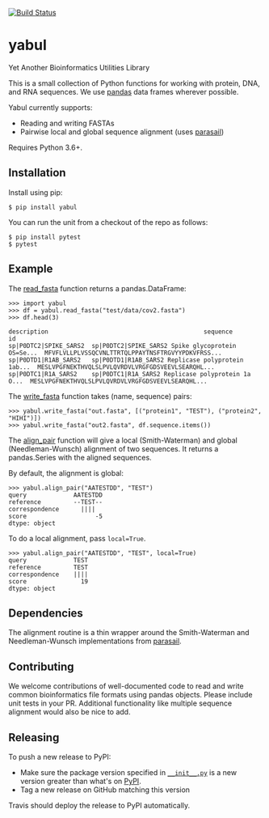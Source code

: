 [![Build Status](https://travis-ci.com/timodonnell/yabul.svg?branch=main)](https://travis-ci.com/timodonnell/yabul)
# yabul
Yet Another Bioinformatics Utilities Library

This is a small collection of Python functions for working with protein, DNA,
and RNA sequences. We use [pandas](https://pandas.pydata.org/) data frames
wherever possible. 

Yabul currently supports:
* Reading and writing FASTAs
* Pairwise local and global sequence alignment (uses [parasail](https://github.com/jeffdaily/parasail))

Requires Python 3.6+.
 
## Installation
Install using pip:

```
$ pip install yabul
```

You can run the unit from a checkout of the repo as follows:

```
$ pip install pytest
$ pytest
```

## Example

The [read_fasta](https://github.com/timodonnell/yabul/blob/main/yabul/fasta.py#L47) function returns a pandas.DataFrame:
```
>>> import yabul
>>> df = yabul.read_fasta("test/data/cov2.fasta")
>>> df.head(3)
                                                             description                                           sequence
id
sp|P0DTC2|SPIKE_SARS2  sp|P0DTC2|SPIKE_SARS2 Spike glycoprotein OS=Se...  MFVFLVLLPLVSSQCVNLTTRTQLPPAYTNSFTRGVYYPDKVFRSS...
sp|P0DTD1|R1AB_SARS2   sp|P0DTD1|R1AB_SARS2 Replicase polyprotein 1ab...  MESLVPGFNEKTHVQLSLPVLQVRDVLVRGFGDSVEEVLSEARQHL...
sp|P0DTC1|R1A_SARS2    sp|P0DTC1|R1A_SARS2 Replicase polyprotein 1a O...  MESLVPGFNEKTHVQLSLPVLQVRDVLVRGFGDSVEEVLSEARQHL...
```

The [write_fasta](https://github.com/timodonnell/yabul/blob/main/yabul/fasta.py#L17) function takes 
(name, sequence) pairs:
```
>>> yabul.write_fasta("out.fasta", [("protein1", "TEST"), ("protein2", "HIHI")])
>>> yabul.write_fasta("out2.fasta", df.sequence.items())
```

The [align_pair](https://github.com/timodonnell/yabul/blob/main/yabul/align.py#L4) function will give a local (Smith-Waterman) and global
(Needleman-Wunsch) alignment of two sequences. It returns a pandas.Series
with the aligned sequences.

By default, the alignment is global:
```
>>> yabul.align_pair("AATESTDD", "TEST")
query             AATESTDD
reference         --TEST--
correspondence      ||||
score                   -5
dtype: object
```

To do a local alignment, pass `local=True`.
```
>>> yabul.align_pair("AATESTDD", "TEST", local=True)
query             TEST
reference         TEST
correspondence    ||||
score               19
dtype: object
```

## Dependencies
The alignment routine is a thin wrapper around the Smith-Waterman and
Needleman-Wunsch implementations from [parasail](https://github.com/jeffdaily/parasail).

## Contributing
We welcome contributions of well-documented code to read and write common
bioinformatics file formats using pandas objects. Please include unit tests
in your PR. Additional functionality like multiple sequence alignment would
also be nice to add.

## Releasing
To push a new release to PyPI:
* Make sure the package version specified in [`__init__.py`](yabul/__init__.py)
is a new version greater than what's on [PyPI](https://pypi.org/project/yabul/).
* Tag a new release on GitHub matching this version

Travis should deploy the release to PyPI automatically.
 
